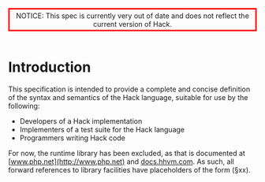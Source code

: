 <style type = "text/css">
  header {
    border-color: red;
    border-width: .25em;
    border-style: solid;
    padding: .25em;
  }
</style>
<header>
NOTICE: This spec is currently very out of date and does not reflect the current version of Hack.
</header>

# Introduction
This specification is intended to provide a complete and concise
definition of the syntax and semantics of the Hack language, suitable for
use by the following:

-   Developers of a Hack implementation
-   Implementers of a test suite for the Hack language
-   Programmers writing Hack code

For now, the runtime library has been excluded, as that is documented at [www.php.net](http://www.php.net) and [docs.hhvm.com](http://docs.hhvm.com). As such, all forward references to library facilities have placeholders of the form (§xx).
